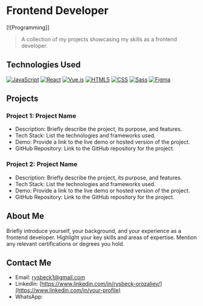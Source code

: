 # Frontend Developer

[![Programming]]

> A collection of my projects showcasing my skills as a frontend developer.

## Technologies Used

[![JavaScript](https://cdn.iconscout.com/icon/free/png-64/javascript-2752148-2284965.png)](https://developer.mozilla.org/en-US/docs/Web/JavaScript)
[![React](https://cdn.iconscout.com/icon/free/png-64/react-4-1175110.png)](https://reactjs.org/)
[![Vue.js](https://cdn.iconscout.com/icon/free/png-64/vue-282497.png)](https://vuejs.org/)
[![HTML5](https://cdn.iconscout.com/icon/free/png-64/html-2752151-2284975.png)](https://developer.mozilla.org/en-US/docs/Web/HTML)
[![CSS](https://cdn.iconscout.com/icon/free/png-64/css-131-722685.png)](https://developer.mozilla.org/en-US/docs/Web/CSS)
[<img src="https://cdn.iconscout.com/icon/free/png-64/sass-226054.png" alt="Sass">](https://sass-lang.com/documentation)
[<img src="[[[[https://cdn.iconscout.com/icon/free/png-64/sass-226054.png](https://www.google.com/url?sa=i&url=https%3A%2F%2Fcommons.wikimedia.org%2Fwiki%2FFile%3ASass_Logo_Color.svg&psig=AOvVaw2fUP1VO2IXu3p5bHSBNKPf&ust=1686007182347000&source=images&cd=vfe&ved=0CBEQjRxqFwoTCPiVu6Tgqv8CFQAAAAAdAAAAABAJ)](https://icons8.com/icon/QBqFNfPPB2Kx/sass)](https://www.google.com/url?sa=i&url=https%3A%2F%2Fwww.figma.com%2Fcommunity%2Ffile%2F930374612850356203&psig=AOvVaw0DsVDfhOJaf291gfDjKb4I&ust=1686007414328000&source=images&cd=vfe&ved=0CBEQjRxqFwoTCPjGq5Phqv8CFQAAAAAdAAAAABAE)](https://www.google.com/url?sa=i&url=https%3A%2F%2Fwww.figma.com%2Fcommunity%2Ffile%2F930374612850356203&psig=AOvVaw0DsVDfhOJaf291gfDjKb4I&ust=1686007414328000&source=images&cd=vfe&ved=0CBEQjRxqFwoTCPjGq5Phqv8CFQAAAAAdAAAAABAE)" alt="Figma">](https://sass-lang.com/documentation)




## Projects

### Project 1: Project Name

- Description: Briefly describe the project, its purpose, and features.
- Tech Stack: List the technologies and frameworks used.
- Demo: Provide a link to the live demo or hosted version of the project.
- GitHub Repository: Link to the GitHub repository for the project.

### Project 2: Project Name

- Description: Briefly describe the project, its purpose, and features.
- Tech Stack: List the technologies and frameworks used.
- Demo: Provide a link to the live demo or hosted version of the project.
- GitHub Repository: Link to the GitHub repository for the project.

## About Me

Briefly introduce yourself, your background, and your experience as a frontend developer. Highlight your key skills and areas of expertise. Mention any relevant certifications or degrees you hold.

## Contact Me

- Email: [rysbeck1@gmail.com](mailto:your-email@example.com)
- LinkedIn: [https://www.linkedin.com/in/rysbeck-orozaliev/](https://www.linkedin.com/in/your-profile)
- WhatsApp:
